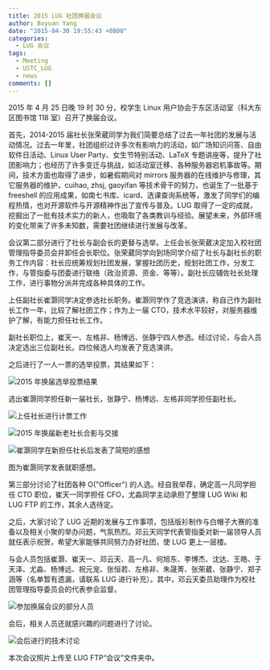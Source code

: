 ```yaml
---
title: 2015 LUG 社团换届会议
author: Boyuan Yang
date: "2015-04-30 19:55:43 +0800"
categories:
  - LUG 会议
tags:
  - Meeting
  - USTC_LUG
  - news
comments: []
---
```


2015 年 4 月 25 日晚 19 时 30 分，校学生 Linux 用户协会于东区活动室（科大东区图书馆 118 室）召开了换届会议。

首先，2014-2015 届社长张荣葳同学为我们简要总结了过去一年社团的发展与活动情况。过去一年里，社团组织过许多次有影响力的活动，如广场知识问答、自由软件日活动、Linux User Party、女生节特别活动、LaTeX 专题讲座等，提升了社团影响力；也经历了许多变迁与挑战，如活动室迁移、各种服务器宕机事故等。期间，技术方面也取得了进步，如暑假期间对 mirrors 服务器的在线维护与修理，其它服务器的维护，cuihao, zhsj, gaoyifan 等技术骨干的努力，也诞生了一批基于 freeshell 的应用成果，如南七书库、icard、选课查询系统等，激发了同学们的编程热情，也对开源软件与开源精神作出了宣传与普及。LUG 取得了一定的成就，挖掘出了一批有技术实力的新人，也吸取了各类教训与经验。展望未来，外部环境的变化带来了许多未知数，需要社团继续进行发展与改革。

会议第二部分进行了社长与副会长的更替与选举。上任会长张荣葳决定加入校社团管理指导委员会并卸任会长职位。张荣葳同学向到场同学介绍了社长与副社长的职务工作内容：社长应统筹规划社团发展，掌握社团历史，规划社团工作，分发工作，与管指委与团委进行联络（政治资源、资金、等等）。副社长应辅佐社长处理工作，进行事物分派并完成各种具体的工作。

上任副社长崔灏同学决定参选社长职务。崔灏同学作了竞选演讲，称自己作为副社长工作一年，比较了解社团工作；作为上一届 CTO，技术水平较好，对服务器维护了解，有能力担任社长工作。

副社长职位上，崔天一、左格非、杨博远、张静宁四人参选。经过讨论，与会人员决定选出三位副社长。四位候选人均发表了竞选演讲。

之后进行了一人一票的选举投票，其结果如下：

![2015 年换届选举投票结果](https://ftp.lug.ustc.edu.cn/wp-content/uploads/2015/04/IMG_20150425_202048.jpg)

选出崔灏同学担任新一届社长，张静宁、杨博远、左格非同学担任副社长。

![上任社长进行计票工作](https://ftp.lug.ustc.edu.cn/wp-content/uploads/2015/04/IMG_20150425_201605_修改.jpg)

![2015 年换届新老社长合影与交接](https://ftp.lug.ustc.edu.cn/wp-content/uploads/2015/04/IMG_20150425_202258_修改.jpg)

![崔灏同学在新担任社长后发表了简短的感想](https://ftp.lug.ustc.edu.cn/wp-content/uploads/2015/04/IMG_20150425_202401_修改.jpg)

图为崔灏同学发表就职感想。

第三部分讨论了社团各种 O("Officer") 的人选。经自我举荐，确定高一凡同学担任 CTO 职位，崔天一同学担任 CFO，尤淼同学主动承担了整理 LUG Wiki 和 LUG FTP 的工作，其余人选待定。

之后，大家讨论了 LUG 近期的发展与工作事项，包括版衫制作与白帽子大赛的准备以及相关小聚的举办问题，气氛热烈。邓云天同学代表管指委对新一届领导人员就任表示祝贺，希望大家能够共同努力办好社团，使 LUG 更上一层楼。

与会人员包括崔灏、崔天一、邓云天、高一凡、何旭东、李博杰、沈达、王皓、于天泽、尤淼、杨博远、祝元宠、张恒若、左格非、朱晟菁、张荣葳、张静宁、郑子涵等（名单暂有遗漏，请联系 LUG 进行补充）。其中，邓云天委员助理作为校社团管理指导委员会的代表参会监督。

![参加换届会议的部分人员](https://ftp.lug.ustc.edu.cn/wp-content/uploads/2015/04/IMG_20150425_193543_修改.jpg)

会后，相关人员还就感兴趣的问题进行了讨论。

![会后进行的技术讨论](https://ftp.lug.ustc.edu.cn/wp-content/uploads/2015/04/IMG_20150425_210059_修改.jpg)

本次会议照片上传至 LUG FTP“会议”文件夹中。
